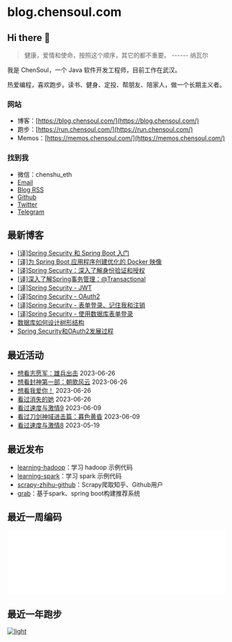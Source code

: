 # blog.chensoul.com

<!-- readme starts -->

## Hi there 👋

> 健康，爱情和使命，按照这个顺序，其它的都不重要。 ------ 纳瓦尔

我是 ChenSoul，一个 Java 软件开发工程师，目前工作在武汉。

热爱编程，喜欢跑步。读书、健身、定投、帮朋友、陪家人，做一个长期主义者。

### 网站
- 博客：[https://blog.chensoul.com/](https://blog.chensoul.com/)
- 跑步：[https://run.chensoul.com/](https://run.chensoul.com/)
- Memos：[https://memos.chensoul.com/](https://memos.chensoul.com/)



### 找到我

- 微信：chenshu_eth
- [Email](mailto:chensoul.eth@gmail.com)
- [Blog RSS](https://blog.chensoul.com/index.xml)
- [Github](https://github.com/chensoul)
- [Twitter](https://twitter.com/chensoul_eth)
- [Telegram](https://t.me/chensoul_share)



## 最新博客

<!-- blog starts -->
- [[译]Spring Security 和 Spring Boot 入门](https://blog.chensoul.com/posts/2023/08/16/spring-security/)
- [[译]为 Spring Boot 应用程序创建优化的 Docker 映像](https://blog.chensoul.com/posts/2023/08/16/spring-boot-docker/)
- [[译]Spring Security：深入了解身份验证和授权](https://blog.chensoul.com/posts/2023/08/16/spring-security-authentication-and-authorization/)
- [[译]深入了解Spring事务管理：@Transactional](https://blog.chensoul.com/posts/2023/08/16/spring-transaction-management-transactional-in-depth/)
- [[译]Spring Security - JWT](https://blog.chensoul.com/posts/2023/08/16/spring-security-with-jwt/)
- [[译]Spring Security - OAuth2](https://blog.chensoul.com/posts/2023/08/16/spring-security-with-oauth2/)
- [[译]Spring Security - 表单登录、记住我和注销](https://blog.chensoul.com/posts/2023/08/16/spring-security-form-login-remember-me-and-logout/)
- [[译]Spring Security - 使用数据库表单登录](https://blog.chensoul.com/posts/2023/08/16/spring-security-form-login-with-database/)
- [数据库如何设计树形结构](https://blog.chensoul.com/posts/2023/08/15/tree-structure-in-database/)
- [Spring Security和OAuth2发展过程](https://blog.chensoul.com/posts/2023/08/15/spring-security-oauth2-history/)
<!-- blog ends -->

## 最近活动

<!-- douban starts -->
- [想看志愿军：雄兵出击](http://movie.douban.com/subject/35496350/) 2023-06-26
- [想看封神第一部：朝歌风云](http://movie.douban.com/subject/10604086/) 2023-06-26
- [想看我爱你！](http://movie.douban.com/subject/35818074/) 2023-06-26
- [看过消失的她](http://movie.douban.com/subject/35660795/) 2023-06-26
- [看过速度与激情9](http://movie.douban.com/subject/25728006/) 2023-06-09
- [看过刀剑神域进击篇：暮色黄昏](http://movie.douban.com/subject/35652451/) 2023-06-09
- [看过速度与激情8](http://movie.douban.com/subject/26260853/) 2023-05-19
<!-- douban ends -->


## 最近发布

<!-- recent_releases starts -->
- [learning-hadoop](https://github.com/chensoul/learning-hadoop/releases/tag/v0.0.1)：学习 hadoop 示例代码
- [learning-spark](https://github.com/chensoul/learning-spark/releases/tag/v0.0.1)：学习 spark 示例代码
- [scrapy-zhihu-github](https://github.com/chensoul/scrapy-zhihu-github/releases/tag/v0.0.1)：Scrapy爬取知乎、Github用户
- [grab](https://github.com/chensoul/grab/releases/tag/v0.0.1)：基于spark、spring boot构建推荐系统
<!-- recent_releases ends -->


## 最近一周编码

![light](https://raw.githubusercontent.com/chensoul/chensoul/main/images/wakatime_weekly_language_stats.svg#gh-light-mode-only)

## 最近一年跑步

[![light](https://raw.githubusercontent.com/chensoul/running_page/master/assets/github_2023.svg#gh-light-mode-only)](https://run.chensoul.com)

<!-- readme ends -->